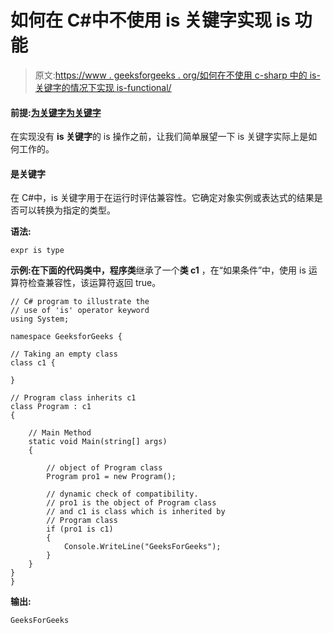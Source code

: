 # 如何在 C#中不使用 is 关键字实现 is 功能

> 原文:[https://www . geeksforgeeks . org/如何在不使用 c-sharp 中的 is-关键字的情况下实现 is-functional/](https://www.geeksforgeeks.org/how-to-implement-is-functionality-without-using-is-keyword-in-c-sharp/)

#### 前提:[为关键字](https://www.geeksforgeeks.org/c-sharp-is-operator-keyword/)[为关键字](https://www.geeksforgeeks.org/c-sharp-as-operator-keyword/)

在实现没有 **is 关键字**的 is 操作之前，让我们简单展望一下 is 关键字实际上是如何工作的。

#### 是关键字

在 C#中，is 关键字用于在运行时评估兼容性。它确定对象实例或表达式的结果是否可以转换为指定的类型。

**语法:**

```
expr is type

```

**示例:**在下面的代码类**中，程序类**继承了一个**类 c1** ，在“如果条件”中，使用 is 运算符检查兼容性，该运算符返回 true。

```
// C# program to illustrate the  
// use of 'is' operator keyword 
using System;

namespace GeeksforGeeks {

// Taking an empty class
class c1 {

} 

// Program class inherits c1
class Program : c1 
{

    // Main Method
    static void Main(string[] args)
    {

        // object of Program class
        Program pro1 = new Program(); 

        // dynamic check of compatibility.
        // pro1 is the object of Program class
        // and c1 is class which is inherited by 
        // Program class
        if (pro1 is c1) 
        {
            Console.WriteLine("GeeksForGeeks");
        }
    }
}
}
```

**输出:**

```
GeeksForGeeks

```